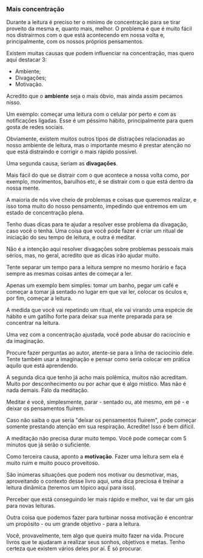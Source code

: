 ### Mais concentração

Durante a leitura é preciso ter o mínimo de concentração para se tirar proveito da mesma e, quanto mais, melhor. O problema é que é muito fácil nos distrairmos com o que está acontecendo em nossa volta e, principalmente, com os nossos próprios pensamentos.

Existem muitas causas que podem influenciar na concentração, mas quero aqui destacar 3:

* Ambiente;
* Divagações;
* Motivação.

Acredito que o **ambiente** seja o mais óbvio, mas ainda assim pecamos nisso. 

Um exemplo: começar uma leitura com o celular por perto e com as notificações ligadas. Esse é um péssimo hábito, principalmente para quem gosta de redes sociais.

Obviamente, existem muitos outros tipos de distrações relacionadas ao nosso ambiente de leitura, mas o importante mesmo é prestar atenção no que está distraindo e corrigir o mais rápido possível.

Uma segunda causa, seriam as **divagações**. 

Mais fácil do que se distrair com o que acontece a nossa volta como, por exemplo, movimentos, barulhos etc, é se distrair com o que está dentro da nossa mente. 

A maioria de nós vive cheio de problemas e coisas que queremos realizar, e isso toma muito do nosso pensamento, impedindo que entremos em um estado de concentração plena.

Tenho duas dicas para te ajudar a resolver esse problema da divagação, caso você o tenha. Uma coisa que você pode fazer é criar um ritual de iniciação do seu tempo de leitura, e outra é meditar.

Não é a intenção aqui resolver divagações sobre problemas pessoais mais sérios, mas, no geral, acredito que as dicas irão ajudar muito.

Tente separar um tempo para a leitura sempre no mesmo horário e faça sempre as mesmas coisas antes de começar a ler. 

Apenas um exemplo bem simples: tomar um banho, pegar um café e começar a tomar já sentado no lugar em que vai ler, colocar os óculos e, por fim, começar a leitura.

A medida que você vai repetindo um ritual, ele vai virando uma espécie de hábito e um gatilho forte para deixar sua mente preparada para se concentrar na leitura.

Uma vez com a concentração ajustada, você pode abusar do raciocínio e da imaginação. 

Procure fazer perguntas ao autor, atente-se para a linha de raciocínio dele. Tente também usar a imaginação e pensar como seria colocar em prática aquilo que está aprendendo.

A segunda dica que tenho já acho mais polêmica, muitos não acreditam. Muito por desconhecimento ou por achar que é algo místico. Mas não é nada demais. Falo da meditação.

Meditar é você, simplesmente, parar - sentado ou, até mesmo, em pé - e deixar os pensamentos fluírem. 

Caso não saiba o que seria "deixar os pensamentos fluírem", pode começar somente prestando atenção em sua respiração. Acredite! Isso é bem difícil.

A meditação não precisa durar muito tempo. Você pode começar com 5 minutos que já serão o suficiente.

Como terceira causa, aponto a **motivação**. Fazer uma leitura sem ela é muito ruim e muito pouco proveitoso. 

São inúmeras situações que podem nos motivar ou desmotivar, mas, aproveitando o contexto desse livro aqui, uma dica preciosa é treinar a leitura dinâmica (teremos um tópico aqui para isso).

Perceber que está conseguindo ler mais rápido e melhor, vai te dar um gás para novas leituras.

Outra coisa que podemos fazer para turbinar nossa motivação é encontrar um propósito - ou um grande objetivo - para a leitura. 

Você, provavelmente, tem algo que queira muito fazer na vida. Procure livros que te ajudaram a realizar seus sonhos, objetivos e metas. Tenho certeza que existem vários deles por aí. É só procurar.
